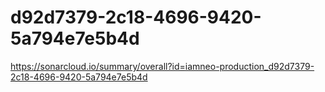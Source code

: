 # d92d7379-2c18-4696-9420-5a794e7e5b4d
https://sonarcloud.io/summary/overall?id=iamneo-production_d92d7379-2c18-4696-9420-5a794e7e5b4d
